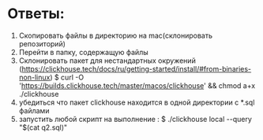 # Ответы:
1) Скопировать файлы в директорию на mac(склонировать репозиторий)
2) Перейти в папку, содержащую файлы
3) Склонировать пакет для нестандартных окружений (https://clickhouse.tech/docs/ru/getting-started/install/#from-binaries-non-linux)
	$ curl -O 'https://builds.clickhouse.tech/master/macos/clickhouse' && chmod a+x ./clickhouse
4) убедиться что пакет clickhouse находится в одной директории с *.sql файлами
5) запустить любой скрипт на выполнение :
	$ ./clickhouse local --query "$(cat q2.sql)"  
